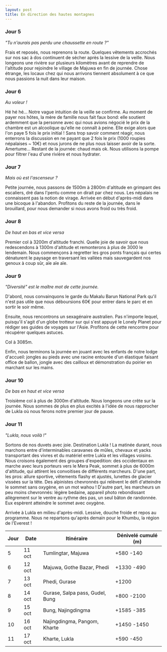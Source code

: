 ```yaml
---
layout: post
title: En direction des hautes montagnes
---
```



### Jour 5

*"Tu n'aurais pas perdu une chaussette en route ?"*

Frais et reposés, nous reprenons la route. Quelques vêtements accrochés sur nos sac à dos continuent de sécher après la lessive de la veille. Nous longeons une rivière sur plusieurs kilomètres avant de reprendre de l'altitude pour rejoindre le village de Majuwa en fin de journée. Chose étrange, les locaux chez qui nous arrivons tiennent absolument à ce que nous passions la nuit dans leur maison. 

### Jour 6

*Au voleur !*

Hé hé hé... Notre vague intuition de la veille se confirme. Au moment de payer nos hôtes, la mère de famille nous fait faux bond: elle soutient ardemment que la personne avec qui nous avions négocié le prix de la chambre est un alcoolique qu'elle ne connaît à peine. Elle exige alors que l'on paye 5 fois le prix initial ! Sans trop savoir comment réagir, nous enterrons la discussion en ne payant que 2 fois le prix (1000 roupies népalaises ~ 10€) et nous jurons de ne plus nous laisser avoir de la sorte. Amertume... Restant de la journée: chaud mais ok. Nous utilisons la pompe pour filtrer l'eau d'une rivière et nous hydrater. 

### Jour 7

*Mais où est l'ascenseur ?*

Petite journée, nous passons de 1500m à 2800m d'altitude en grimpant des escaliers, dré dans l'pentu comme on dirait par chez nous. Les népalais ne connaissent pas la notion de virage. Arrivée en début d'après-midi dans une bicoque à l'abandon. Profitons du reste de la journée, dans le brouillard, pour nous demander si nous avons froid ou très froid. 

### Jour 8

*De haut en bas et vice versa*

Premier col à 3200m d'altitude franchi. Quelle joie de savoir que nous redescendons à 1300m d'altitude et remonterons à plus de 3000 le lendemain. Nous commençons à regretter les gros ponts français qui certes dénaturent le paysage en traversant les vallées mais sauvegardent nos genoux à coup sûr, aïe aïe aïe. 

### Jour 9

*"Diversité" est le maître mot de cette journée.*

D'abord, nous convainquons le garde du Makalu Barun National Park qu'il n'est pas utile que nous déboursions 60€ pour entrer dans le parc et en sortir le soir même. 

Ensuite, nous rencontrons un sexagénaire australien. Pas n'importe lequel, puisqu'il s'agit d'un globe trotteur sur qui s'est appuyé le Lonely Planet pour rédiger ses guides de voyages sur l'Asie. Profitons de cette rencontre pour récupérer quelques astuces. 

Col à 3085m. 

Enfin, nous terminons la journée en jouant avec les enfants de notre lodge d'accueil: jongles au pieds avec une racine entourée d'un élastique faisant office de ballon, jongle avec des cailloux et démonstration du poirier en marchant sur les mains. 

### Jour 10


*De bas en haut et vice versa*

Troisième col à plus de 3000m d'altitude. Nous longeons une crête sur la journée. Nous sommes de plus en plus excités à l'idée de nous rapprocher de Lukla où nous ferons notre premier jour de pause.  

### Jour 11

*"Lukla, nous voilà !"*

Sortons de nos duvets avec joie. Destination Lukla ! La matinée durant, nous marchons entre d'interminables caravanes de mûles, chevaux et yacks transportant des vivres et du matériel entre Lukla et les villages voisins. Nous croisons également des groupes d'expedition: des occidentaux en marche avec leurs porteurs vers le Mera Peak, sommet à plus de 6000m d'altitude, qui attirent les convoitises de différents marcheurs. D'une part, les pros: allure sportive, vêtements flashy et ajustés, lunettes de glacier vissées sur la tête. Des alpinistes chevronnés qui relèvent le défi d'atteindre le sommet sans oxygène, en un mot wahou ! D'autre part, les marcheurs un peu moins chevronnés: légère bedaine, appareil photo rebondissant allègrement sur le ventre au rythme des pas, un seul bâton de randonnée. Eux espèrent atteindre le sommet avec oxygène. 

Arrivée à Lukla en milieu d'après-midi. Lessive, douche froide et repos au programme. Nous ne repartons qu'après demain pour le Khumbu, la région de l'Everest !


Jour | Date | Itinéraire | Dénivelé cumulé (m)
--- | --- | --- | --- 
5 | 11 oct | Tumlingtar, Majuwa | +580 -140
6 | 12 oct | Majuwa, Gothe Bazar, Phedi | +1330 -490
7 | 13 oct | Phedi, Gurase | +1200
8 | 14 oct | Gurase, Salpa pass, Gudel, Bung | +800 -2100
9 | 15 oct | Bung, Najingdingma | +1585 -385
10 | 16 oct | Najingdingma, Pangom, Kharte | +1450 -1450
11 | 17 oct | Kharte, Lukla | +590 -450